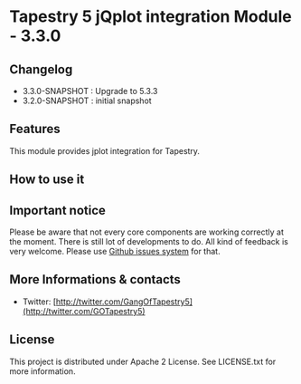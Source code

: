 # Tapestry 5 jQplot integration Module - 3.3.0

## Changelog

- 3.3.0-SNAPSHOT : Upgrade to 5.3.3  
- 3.2.0-SNAPSHOT : initial snapshot 

## Features

This module provides jplot integration for Tapestry.


## How to use it



## Important notice

Please be aware that not every core components are working correctly at the moment. There is still lot of developments to do. 
All kind of feedback is very welcome. Please use [Github issues system](http://github.com/got5/tapestry5-jqplot/issues) for that.
 

## More Informations & contacts

* Twitter: [http://twitter.com/GangOfTapestry5](http://twitter.com/GOTapestry5)


## License

This project is distributed under Apache 2 License. See LICENSE.txt for more information.
